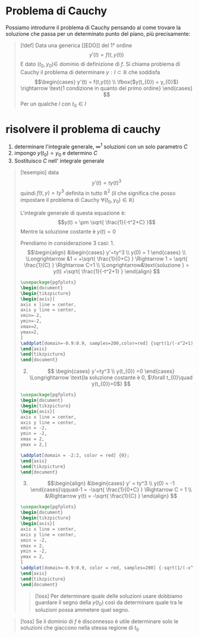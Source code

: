 # Problema di Cauchy
Possiamo introdurre il problema di Cauchy pensando al come trovare la soluzione che passa per un determinato punto del piano, più precisamente:

>[!def]
>Data una generica [[EDO]] del $1°$ ordine
>$$y'(t) = f(t,y(t))$$
>E dato $(t_0, y_0) \in$ dominio di definizione di $f$.
>Si chiama problema di Cauchy il problema di determinare $y : I \subset \mathbb{R}$ che soddisfa
>$$\begin{cases}
>y'(t) = f(t,y(t)) \\
>\fbox{$y(t_{0}) = y_{0}$} \rightarrow \text{1 condizione in quanto del primo ordine}
>\end{cases}
>$$
 >Per un qualche $I$ con $t_0 \in I$

# risolvere il problema di cauchy
1. determinare l'integrale generale, $\infty^1$ soluzioni con un solo parametro $C$
2. impongo $y(t_{0}) = y_{0}$ e determino $C$
3. Sostituisco $C$ nell' integrale generale

>[!esempio]
>data $$y'(t) = ty(t)^3$$
>quindi $f(t,y) = ty^3$ definita in tutto $\mathbb{R}^2$ (il che significa che posso impostare il problema di Cauchy $\forall (t_{0},y_{0}) \in \mathbb{R}$)
>
>L'integrale generale di questa equazione è:
>$$y(t) = \pm \sqrt{ \frac{1}{-t^2+C} }$$
>Mentre la soluzione costante è $y(t) = 0$
>
>
>Prendiamo in considerazione 3 casi:
>1. 
>$$\begin{align}
>&\begin{cases}
>y'=ty^3  \\
>y(0) = 1
>\end{cases} \\
>\Longrightarrow &1 = +\sqrt{ \frac{1}{0+C} } \Rightarrow 1 = \sqrt{ \frac{1}{C} } \Rightarrow C=1 \\
>\Longrightarrow&\text{soluzione } = y(t) +\sqrt{ \frac{1}{-t^2+1} }
>\end{align}
>$$
>
>```tikz
>\usepackage{pgfplots}
>\begin{document}
>\begin{tikzpicture}
>\begin{axis}[
>axis x line = center,
>axis y line = center,
>xmin=-2,
>ymin=-2,
>xmax=2,
>ymax=2,
>]
>\addplot[domain=-0.9:0.9, samples=200,color=red] {sqrt(1/(-x^2+1))};
>\end{axis}
>\end{tikzpicture}
>\end{document}
>```
>
>2. $$ \begin{cases}
> y'=ty^3 \\
> y(t_{0}) =0
>\end{cases} 
>\Longrightarrow \text{la soluzione costante è 0, $\forall t_{0}\quad y(t_{0})=0$}
>$$
>
>```tikz
>\usepackage{pgfplots}
>\begin{document}
>\begin{tikzpicture}
>\begin{axis}[
>axis x line = center,
>axis y line = center,
>xmin = -2,
>ymin = -2,
>xmax = 2,
>ymax = 2,]
>
>\addplot[domain = -2:2, color = red] {0};
>\end{axis}
>\end{tikzpicture}
>\end{document}
>```
>
>3. $$\begin{align}
>&\begin{cases}
>y' = ty^3  \\
>y(0) = -1
>\end{cases}\qquad-1 = -\sqrt{ \frac{1}{0+C} } \Rightarrow C = 1 \\
>&\Rightarrow y(t) = -\sqrt{ \frac{1}{C} }
>\end{align} $$
>
>
>```tikz
>\usepackage{pgfplots}
>\begin{document}
>\begin{tikzpicture}
>\begin{axis}[
>axis x line = center,
>axis y line = center,
>xmin = -2,
>xmax = 2,
>ymin = -2,
>ymax = 2,
>]
>\addplot[domain=-0.9:0.9, color = red, samples=200] {-sqrt(1/(-x^2+1))};
>\end{axis}
>\end{tikzpicture}
>\end{document}
>```
>
>>[!oss]
>> Per determinare quale delle soluzioni usare dobbiamo guardare il segno della $y(t_0)$ così da determinare quale tra le soluzioni possa ammetere quel segno.

>[!oss]
>Se il dominio di $f$ è disconnesso è utile determinare solo le soluzioni che giaccono nella stessa regione di $t_0$

